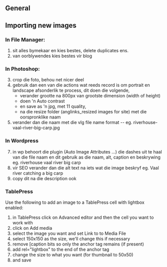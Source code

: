 ## General

## Importing new images
### In File Manager:
1. sit alles bymekaar en kies bestes, delete duplicates ens.
2. van oorblywendes kies bestes vir blog

### In Photoshop: 
3. crop die foto, behou net nicer deel
4. gebruik dan een van die actions wat reeds record is om portrait en landscape afsonderlik te process, dit doen die volgende,
   - verander grootte na 800px van grootste dimension (width of height)
   - doen 'n Auto contrast
   - en save as 'n jpg, met 11 quality,
   - na die resize folder (anglinks\_resized images for site) met die oorspronklike naam
7. verander dan die naam met die vlg file name format 
   <plek>-<water>-<beskrywing> 
   eg. riverhouse-vaal-river-big-carp.jpg

### In Wordpress
7. in wp behoort die plugin (Auto Image Attributes ...) die dashes uit te haal van die file naam en dit gebruik as die naam, alt, caption en beskrywing 
   eg. riverhouse vaal river big carp
8. vir SEO verander dan die alt text na iets wat die image beskryf
   eg. Vaal river catching a big carp 
9. copy dit na die description ook

### TablePress
   Use the following to add an image to a TablePress cell with lightbox enabled:
1. in TablePress click on Advanced editor and then the cell you want to work with
2. click on Add media
3. select the image you want and set Link to to Media File
4. select 150x150 as the size, we'll change this if necessary
5. remove [caption bits so only the anchor tag remains (if present)
6. add rel="lightbox" to the end of the anchor tag
7. change the size to what you want (for thumbnail to 50x50)
8. and save



